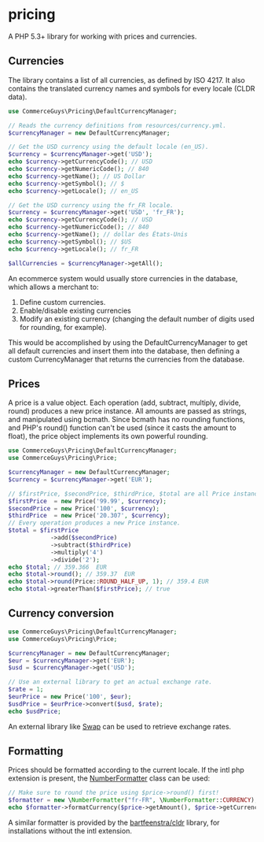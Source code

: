 pricing
=======

A PHP 5.3+ library for working with prices and currencies.

Currencies
----------
The library contains a list of all currencies, as defined by ISO 4217.
It also contains the translated currency names and symbols for every locale (CLDR data).

```php
use CommerceGuys\Pricing\DefaultCurrencyManager;

// Reads the currency definitions from resources/currency.yml.
$currencyManager = new DefaultCurrencyManager;

// Get the USD currency using the default locale (en_US).
$currency = $currencyManager->get('USD');
echo $currency->getCurrencyCode(); // USD
echo $currency->getNumericCode(); // 840
echo $currency->getName(); // US Dollar
echo $currency->getSymbol(); // $
echo $currency->getLocale(); // en_US

// Get the USD currency using the fr_FR locale.
$currency = $currencyManager->get('USD', 'fr_FR');
echo $currency->getCurrencyCode(); // USD
echo $currency->getNumericCode(); // 840
echo $currency->getName(); // dollar des États-Unis
echo $currency->getSymbol(); // $US
echo $currency->getLocale(); // fr_FR

$allCurrencies = $currencyManager->getAll();
```

An ecommerce system would usually store currencies in the database, which allows a merchant to:

1. Define custom currencies.
2. Enable/disable existing currencies
3. Modify an existing currency (changing the default number of digits used for rounding, for example).

This would be accomplished by using the DefaultCurrencyManager to get all default currencies and insert them into the database, then defining a custom CurrencyManager that returns the currencies from the database.

Prices
------
A price is a value object. Each operation (add, subtract, multiply, divide, round) produces a new price instance.
All amounts are passed as strings, and manipulated using bcmath.
Since bcmath has no rounding functions, and PHP's round() function can't be used (since it casts the amount to float),
the price object implements its own powerful rounding.

```php
use CommerceGuys\Pricing\DefaultCurrencyManager;
use CommerceGuys\Pricing\Price;

$currencyManager = new DefaultCurrencyManager;
$currency = $currencyManager->get('EUR');

// $firstPrice, $secondPrice, $thirdPrice, $total are all Price instances.
$firstPrice  = new Price('99.99', $currency);
$secondPrice = new Price('100', $currency);
$thirdPrice  = new Price('20.307', $currency);
// Every operation produces a new Price instance.
$total = $firstPrice
            ->add($secondPrice)
            ->subtract($thirdPrice)
            ->multiply('4')
            ->divide('2');
echo $total; // 359.366  EUR
echo $total->round(); // 359.37  EUR
echo $total->round(Price::ROUND_HALF_UP, 1); // 359.4 EUR
echo $total->greaterThan($firstPrice); // true
```

Currency conversion
-------------------
```php
use CommerceGuys\Pricing\DefaultCurrencyManager;
use CommerceGuys\Pricing\Price;

$currencyManager = new DefaultCurrencyManager;
$eur = $currencyManager->get('EUR');
$usd = $currencyManager->get('USD');

// Use an external library to get an actual exchange rate.
$rate = 1;
$eurPrice = new Price('100', $eur);
$usdPrice = $eurPrice->convert($usd, $rate);
echo $usdPrice;
```
An external library like [Swap](https://github.com/florianv/swap) can be
used to retrieve exchange rates.

Formatting
----------
Prices should be formatted according to the current locale.
If the intl php extension is present, the [NumberFormatter](http://php.net/manual/en/class.numberformatter.php) class can be used:
```php
// Make sure to round the price using $price->round() first!
$formatter = new \NumberFormatter("fr-FR", \NumberFormatter::CURRENCY);
echo $formatter->formatCurrency($price->getAmount(), $price->getCurrency()->getCurrencyCode());
```
A similar formatter is provided by the [bartfeenstra/cldr](https://github.com/bartfeenstra/cldr) library, for installations without the intl extension.
